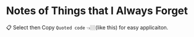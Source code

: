 # Notes of Things that I Always Forget

📋 Select then Copy `Quoted code` 👈🏼(like this) for easy applicaiton.
